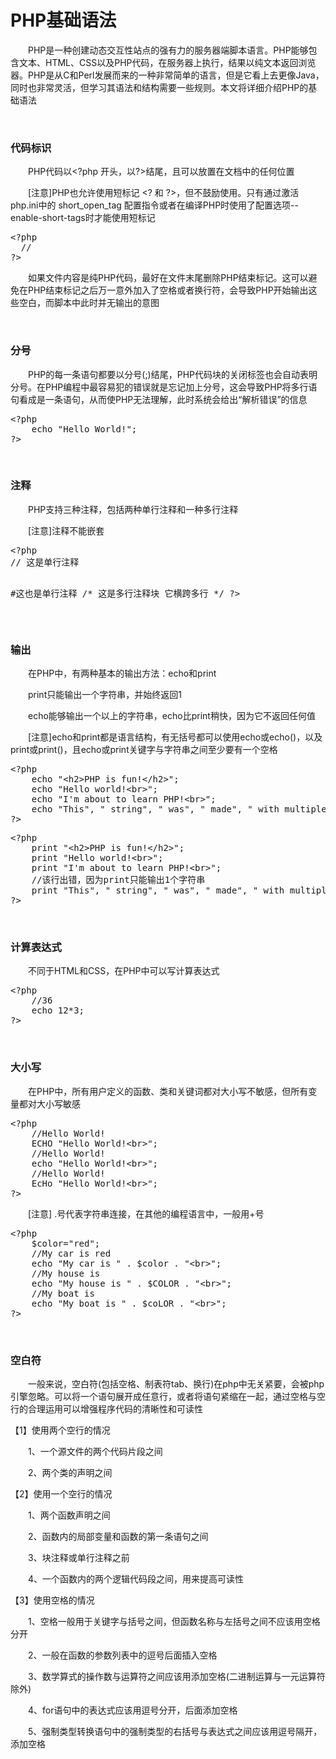 # PHP基础语法

 　　PHP是一种创建动态交互性站点的强有力的服务器端脚本语言。PHP能够包含文本、HTML、CSS以及PHP代码，在服务器上执行，结果以纯文本返回浏览器。PHP是从C和Perl发展而来的一种非常简单的语言，但是它看上去更像Java，同时也非常灵活，但学习其语法和结构需要一些规则。本文将详细介绍PHP的基础语法

&nbsp;

### 代码标识

　　PHP代码以&lt;?php 开头，以?&gt;结尾，且可以放置在文档中的任何位置

　　[注意]PHP也允许使用短标记 &lt;? 和 ?&gt;，但不鼓励使用。只有通过激活php.ini中的 short_open_tag 配置指令或者在编译PHP时使用了配置选项--enable-short-tags时才能使用短标记

<div class="cnblogs_code">
<pre>&lt;?php
  //
?&gt;</pre>
</div>

　　如果文件内容是纯PHP代码，最好在文件末尾删除PHP结束标记。这可以避免在PHP结束标记之后万一意外加入了空格或者换行符，会导致PHP开始输出这些空白，而脚本中此时并无输出的意图

&nbsp;

### 分号

　　PHP的每一条语句都要以分号(;)结尾，PHP代码块的关闭标签也会自动表明分号。在PHP编程中最容易犯的错误就是忘记加上分号，这会导致PHP将多行语句看成是一条语句，从而使PHP无法理解，此时系统会给出&ldquo;解析错误&rdquo;的信息

<div class="cnblogs_code">
<pre>&lt;?php
    echo "Hello World!";
?&gt;</pre>
</div>

&nbsp;

### 注释

　　PHP支持三种注释，包括两种单行注释和一种多行注释

　　[注意]注释不能嵌套

<div class="cnblogs_code">
<pre>&lt;?php
// 这是单行注释

#这也是单行注释
/*
这是多行注释块
它横跨多行
*/
?&gt;</pre>
</div>

&nbsp;

### 输出

　　在PHP中，有两种基本的输出方法：echo和print

　　print只能输出一个字符串，并始终返回1

　　echo能够输出一个以上的字符串，echo比print稍快，因为它不返回任何值　　

 　　[注意]echo和print都是语言结构，有无括号都可以使用echo或echo()，以及print或print()，且echo或print关键字与字符串之间至少要有一个空格

<div class="cnblogs_code">
<pre>&lt;?php
    echo "&lt;h2&gt;PHP is fun!&lt;/h2&gt;";
    echo "Hello world!&lt;br&gt;";
    echo "I'm about to learn PHP!&lt;br&gt;";
    echo "This", " string", " was", " made", " with multiple parameters.";
?&gt;</pre>
</div>
<div class="cnblogs_code">
<pre>&lt;?php
    print "&lt;h2&gt;PHP is fun!&lt;/h2&gt;";
    print "Hello world!&lt;br&gt;";
    print "I'm about to learn PHP!&lt;br&gt;";
    //该行出错，因为print只能输出1个字符串
    print "This", " string", " was", " made", " with multiple parameters.";
?&gt;</pre>
</div>

&nbsp;

### 计算表达式

　　不同于HTML和CSS，在PHP中可以写计算表达式

<div class="cnblogs_code">
<pre>&lt;?php
    //36
    echo 12*3;
?&gt;</pre>
</div>

&nbsp;

### 大小写

　　在PHP中，所有用户定义的函数、类和关键词都对大小写不敏感，但所有变量都对大小写敏感

<div class="cnblogs_code">
<pre>&lt;?php
    //Hello World!
    ECHO "Hello World!&lt;br&gt;";
    //Hello World!
    echo "Hello World!&lt;br&gt;";
    //Hello World!
    EcHo "Hello World!&lt;br&gt;";
?&gt;</pre>
</div>

　　[注意] .号代表字符串连接，在其他的编程语言中，一般用+号

<div class="cnblogs_code">
<pre>&lt;?php
    $color="red";
    //My car is red
    echo "My car is " . $color . "&lt;br&gt;";
    //My house is 
    echo "My house is " . $COLOR . "&lt;br&gt;";
    //My boat is
    echo "My boat is " . $coLOR . "&lt;br&gt;";
?&gt;</pre>
</div>

&nbsp;

### 空白符

　　一般来说，空白符(包括空格、制表符tab、换行)在php中无关紧要，会被php引擎忽略。可以将一个语句展开成任意行，或者将语句紧缩在一起，通过空格与空行的合理运用可以增强程序代码的清晰性和可读性

【1】使用两个空行的情况

　　1、一个源文件的两个代码片段之间

　　2、两个类的声明之间

【2】使用一个空行的情况　

　　1、两个函数声明之间

　　2、函数内的局部变量和函数的第一条语句之间

　　3、块注释或单行注释之前

　　4、一个函数内的两个逻辑代码段之间，用来提高可读性

【3】使用空格的情况

　　1、空格一般用于关键字与括号之间，但函数名称与左括号之间不应该用空格分开

　　2、一般在函数的参数列表中的逗号后面插入空格

　　3、数学算式的操作数与运算符之间应该用添加空格(二进制运算与一元运算符除外)

　　4、for语句中的表达式应该用逗号分开，后面添加空格

　　5、强制类型转换语句中的强制类型的右括号与表达式之间应该用逗号隔开，添加空格

